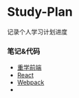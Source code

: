 # Study-Plan
记录个人学习计划进度

### 笔记&代码
- [重学前端](./%E9%87%8D%E5%AD%A6%E5%89%8D%E7%AB%AF-%E5%AD%A6%E4%B9%A0%E7%AC%94%E8%AE%B0.md)
- [React](https://github.com/peng-guangchuan/React-study-code)
- [Webpack](https://github.com/peng-guangchuan/Webpack-study-code)
- 
